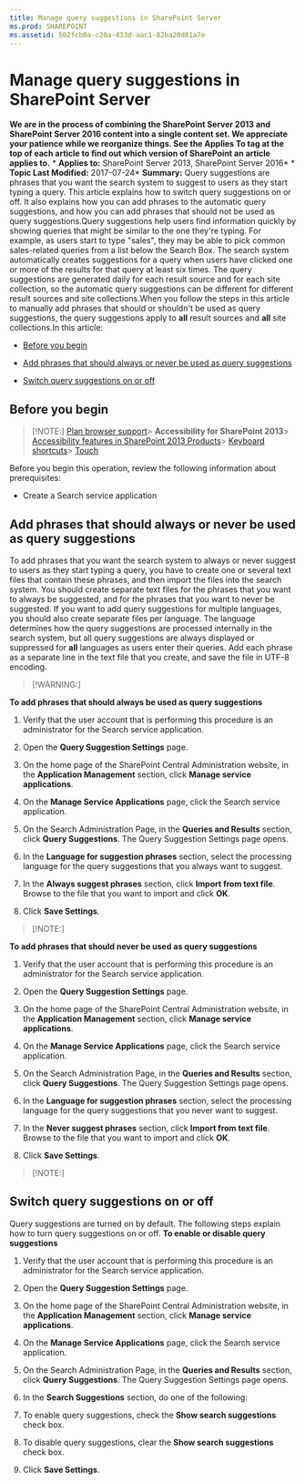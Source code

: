 ```yaml
---
title: Manage query suggestions in SharePoint Server
ms.prod: SHAREPOINT
ms.assetid: 502fcb0a-c20a-433d-aac1-02ba20d81a7e
---
```



# Manage query suggestions in SharePoint Server
 **We are in the process of combining the SharePoint Server 2013 and SharePoint Server 2016 content into a single content set. We appreciate your patience while we reorganize things. See the Applies To tag at the top of each article to find out which version of SharePoint an article applies to.** * **Applies to:** SharePoint Server 2013, SharePoint Server 2016*  * **Topic Last Modified:** 2017-07-24* **Summary:** Query suggestions are phrases that you want the search system to suggest to users as they start typing a query. This article explains how to switch query suggestions on or off. It also explains how you can add phrases to the automatic query suggestions, and how you can add phrases that should not be used as query suggestions.Query suggestions help users find information quickly by showing queries that might be similar to the one they're typing. For example, as users start to type "sales", they may be able to pick common sales-related queries from a list below the Search Box. The search system automatically creates suggestions for a query when users have clicked one or more of the results for that query at least six times. The query suggestions are generated daily for each result source and for each site collection, so the automatic query suggestions can be different for different result sources and site collections.When you follow the steps in this article to manually add phrases that should or shouldn't be used as query suggestions, the query suggestions apply to **all** result sources and **all** site collections.In this article:
-  [Before you begin](#BKMK_Before_you_begin)
    
  
-  [Add phrases that should always or never be used as query suggestions ](#proc3)
    
  
-  [Switch query suggestions on or off](#proc2)
    
  

## Before you begin
<a name="BKMK_Before_you_begin"> </a>


> [!NOTE:]
>  [Plan browser support](https://go.microsoft.com/fwlink/p/?LinkId=246502)> **Accessibility for SharePoint 2013**>  [Accessibility features in SharePoint 2013 Products](https://go.microsoft.com/fwlink/p/?LinkId=246501)>  [Keyboard shortcuts](https://go.microsoft.com/fwlink/p/?LinkID=246504)>  [Touch](https://go.microsoft.com/fwlink/p/?LinkId=246506)
  
    
    

Before you begin this operation, review the following information about prerequisites:
- Create a Search service application
    
  

## Add phrases that should always or never be used as query suggestions
<a name="proc3"> </a>

To add phrases that you want the search system to always or never suggest to users as they start typing a query, you have to create one or several text files that contain these phrases, and then import the files into the search system. You should create separate text files for the phrases that you want to always be suggested, and for the phrases that you want to never be suggested. If you want to add query suggestions for multiple languages, you should also create separate files per language. The language determines how the query suggestions are processed internally in the search system, but all query suggestions are always displayed or suppressed for **all** languages as users enter their queries. Add each phrase as a separate line in the text file that you create, and save the file in UTF-8 encoding.
> [!WARNING:]

  
    
    

 **To add phrases that should always be used as query suggestions**
1. Verify that the user account that is performing this procedure is an administrator for the Search service application.
    
  
2. Open the **Query Suggestion Settings** page.
    
1. On the home page of the SharePoint Central Administration website, in the **Application Management** section, click **Manage service applications**.
    
  
2. On the **Manage Service Applications** page, click the Search service application.
    
  
3. On the Search Administration Page, in the **Queries and Results** section, click **Query Suggestions**. The Query Suggestion Settings page opens.
    
  
3. In the **Language for suggestion phrases** section, select the processing language for the query suggestions that you always want to suggest.
    
  
4. In the **Always suggest phrases** section, click **Import from text file**. Browse to the file that you want to import and click **OK**.
    
  
5. Click **Save Settings**.
    
  

> [!NOTE:]

  
    
    

 **To add phrases that should never be used as query suggestions**
1. Verify that the user account that is performing this procedure is an administrator for the Search service application.
    
  
2. Open the **Query Suggestion Settings** page.
    
1. On the home page of the SharePoint Central Administration website, in the **Application Management** section, click **Manage service applications**.
    
  
2. On the **Manage Service Applications** page, click the Search service application.
    
  
3. On the Search Administration Page, in the **Queries and Results** section, click **Query Suggestions**. The Query Suggestion Settings page opens.
    
  
3. In the **Language for suggestion phrases** section, select the processing language for the query suggestions that you never want to suggest.
    
  
4. In the **Never suggest phrases** section, click **Import from text file**. Browse to the file that you want to import and click **OK**.
    
  
5. Click **Save Settings**.
    
  

> [!NOTE:]

  
    
    


## Switch query suggestions on or off
<a name="proc2"> </a>

Query suggestions are turned on by default. The following steps explain how to turn query suggestions on or off. **To enable or disable query suggestions**
1. Verify that the user account that is performing this procedure is an administrator for the Search service application.
    
  
2. Open the **Query Suggestion Settings** page.
    
1. On the home page of the SharePoint Central Administration website, in the **Application Management** section, click **Manage service applications**.
    
  
2. On the **Manage Service Applications** page, click the Search service application.
    
  
3. On the Search Administration Page, in the **Queries and Results** section, click **Query Suggestions**. The Query Suggestion Settings page opens.
    
  
3. In the **Search Suggestions** section, do one of the following:
    
1. To enable query suggestions, check the **Show search suggestions** check box.
    
  
2. To disable query suggestions, clear the **Show search suggestions** check box.
    
  
4. Click **Save Settings**.
    
  


